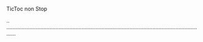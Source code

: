 TicToc non Stop

..
..................................................................................................................................
